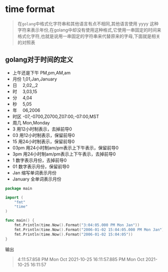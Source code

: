 # time format



> 在`golang`中格式化字符串和其他语言有点不相同,其他语言使用 yyyy 这种字符来表示年份,在golang中却没有使用这种格式,它使用一串固定的时间来格式化字符,也就是说用一串固定的字符串来代替原来的字母,下面就是相关的对照表





## golang对于时间的定义

- 上午还是下午 PM,pm,AM,am
- 月份 1,01,Jan,January
- 日　 2,02,_2
- 时　 3,03,15
- 分　 4,04
- 秒　 5,05
- 年　 06,2006
- 时区 -07,-0700,Z0700,Z07:00,-07:00,MST
- 周几 Mon,Monday
- 3 用12小时制表示，去掉前导0
- 03 用12小时制表示，保留前导0
- 15 用24小时制表示，保留前导0
- 03pm 用24小时制am/pm表示上下午表示，保留前导0
- 3pm 用24小时制am/pm表示上下午表示，去掉前导0
- 1 数字表示月份，去掉前导0
- 01 数字表示月份，保留前导0
- Jan 缩写单词表示月份
- January 全单词表示月份

```go
package main

import (
	"fmt"
	"time"
)

func main() {
	fmt.Println(time.Now().Format("3:04:05.000 PM Mon Jan"))
	fmt.Println(time.Now().Format("2006-01-02 15:04:05.000 PM Mon Jan"))
	fmt.Println(time.Now().Format("2006-01-02 15:04:05"))
}
```

输出

> 4:11:57.858 PM Mon Oct
> 2021-10-25 16:11:57.885 PM Mon Oct
> 2021-10-25 16:11:57